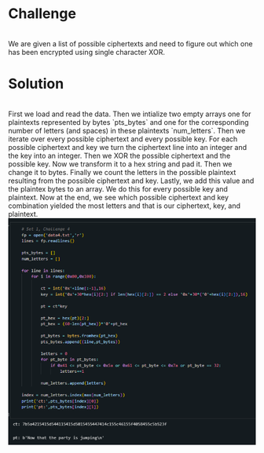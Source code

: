 <h1>Challenge</h1>
<br>We are given a list of possible ciphertexts and need to figure out which one has been encrypted using single character XOR.</br>

<h1>Solution</h1>
<br> First we load and read the data. Then we intialize two empty arrays one for plaintexts represented by bytes `pts_bytes` and one for the corresponding number of letters (and spaces) in these plaintexts `num_letters`. Then we iterate over every possible ciphertext and every possible key. For each possible ciphertext and key we turn the ciphertext line into an integer and the key into an integer. Then we XOR the possible ciphertext and the possible key. Now we transform it to a hex string and pad it. Then we change it to bytes. Finally we count the letters in the possible plaintext resulting from the possible ciphertext and key. Lastly, we add this value and the plaintex bytes to an array. We do this for every possible key and plaintext. Now at the end, we see which possible ciphertext and key combination yielded the most letters and that is our ciphertext, key, and plaintext.</br>
<img src = "solution.png" alt = "Solution">
